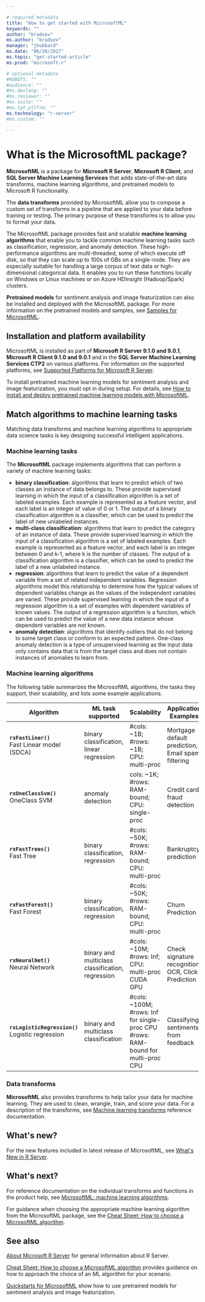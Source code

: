 ```yaml
---

# required metadata
title: "How to get started with MicrosoftML"
keywords: ""
author: "bradsev"
ms.author: "bradsev"
manager: "jhubbard"
ms.date: "06/20/2017"
ms.topic: "get-started-article"
ms.prod: "microsoft-r"

# optional metadata
#ROBOTS: ""
#audience: ""
#ms.devlang: ""
#ms.reviewer: ""
#ms.suite: ""
#ms.tgt_pltfrm: ""
ms.technology: "r-server"
#ms.custom: ""

---
```


# What is the MicrosoftML package?

**MicrosoftML** is a package for **Microsoft R Server**,  **Microsoft R Client**, and **SQL Server Machine Learning Services** that adds state-of-the-art data transforms, machine learning algorithms, and pretrained models to Microsoft R functionality.  

The **data transforms** provided by MicrosoftML allow you to compose a custom set of transforms in a pipeline that are applied to your data before training or testing. The primary purpose of these transforms is to allow you to format your data. 

The MicrosoftML package provides fast and scalable **machine learning algorithms** that enable you to tackle common machine learning tasks such as classification, regression, and anomaly detection. These high-performance algorithms are multi-threaded, some of which execute off disk, so that they can scale up to 100s of GBs on a single-node. They are especially suitable for handling a large corpus of text data or high-dimensional categorical data. It enables you to run these functions locally on Windows or Linux machines or on Azure HDInsight (Hadoop/Spark) clusters.

**Pretrained models** for sentiment analysis and image featurization can also be installed and deployed with the  MicrosoftML package. For more information on the pretrained models and samples, see [Samples for MicrosoftML](sample-microsoftml.md).


<a name="platform-availability"></a>
## Installation and platform availability

MicrosoftML is installed as part of **Microsoft R Server 9.1.0 and 9.0.1**, **Microsoft R Client 9.1.0 and 9.0.1** and in the **SQL Server Machine Learning Services CTP2** on various platforms. For information on the supported platforms, see [Supported Platforms for Microsoft R Server](../install/r-server-install-supported-platforms.md).

To install pretrained machine learning models for sentiment analysis and image featurization, you must opt in during setup. For details, see [How to install and deploy pretrained machine learning models with MicrosoftML](../install/microsoftml-install-pretrained-models.md).


## Match algorithms to machine learning tasks

Matching data transforms and machine learning algorithms to appropriate data science tasks is key designing successful intelligent applications.

### Machine learning tasks

The **MicrosoftML** package implements algorithms that can perform a variety of machine learning tasks:

- **binary classification**: algorithms that learn to predict which of two classes an instance of data belongs to. These provide supervised learning in which the input of a classification algorithm is a set of labeled examples. Each example is represented as a feature vector, and each label is an integer of value of 0 or 1. The output of a binary classification algorithm is a classifier, which can be used to predict the label of new unlabeled instances.
- **multi-class classification**: algorithms that learn to predict the category of an instance of data. These provide supervised learning in which the input of a classification algorithm is a set of labeled examples. Each example is represented as a feature vector, and each label is an integer between 0 and k-1, where k is the number of classes. The output of a classification algorithm is a classifier, which can be used to predict the label of a new unlabeled instance.
- **regression**: algorithms that learn to predict the value of a dependent variable from a set of related independent variables. Regression algorithms model this relationship to determine how the typical values of dependent variables change as the values of the independent variables are varied. These provide supervised learning in which the input of a regression algorithm is a set of examples with dependent variables of known values. The output of a regression algorithm is a function, which can be used to predict the value of a new data instance whose dependent variables are not known.
- **anomaly detection**: algorithms that identify outliers that do not belong to some target class or conform to an expected pattern. One-class anomaly detection is a type of unsupervised learning as the input data only contains data that is from the target class and does not contain instances of anomalies to learn from.

### Machine learning algorithms

The following table summarizes the MicrosoftML algorithms, the tasks they support, their scalability, and lists some example applications.

Algorithm | ML task supported | Scalability | Application Examples
--------- | ----------------- | ------------ | -----------
**`rxFastLiner()`** <br>Fast Linear model <br>(SDCA) |  binary classification, linear regression | #cols: ~1B;<br> #rows: ~1B;<br> CPU: multi-proc | Mortgage default prediction, Email spam filtering
**`rxOneClassSvm()`** <br>OneClass SVM | anomaly detection | cols: ~1K;<br> #rows: RAM-bound;<br> CPU: single-proc | Credit card fraud detection
**`rxFastTrees()`** <br>Fast Tree | binary classification, regression | #cols: ~50K;<br> #rows: RAM-bound;<br> CPU: multi-proc | Bankruptcy prediction
**`rxFastForest()`** <br>Fast Forest | binary classification, regression | #cols: ~50K;<br> #rows: RAM-bound;<br> CPU: multi-proc | Churn Prediction
**`rxNeuralNet()`** <br>Neural Network | binary and multiclass classification, regression | #cols: ~10M;<br> #rows: Inf;<br> CPU: multi-proc CUDA GPU | Check signature recognition, OCR, Click Prediction
**`rxLogisticRegression()`** <br>Logistic regression | binary and multiclass classification |#cols: ~100M; <br>#rows: Inf for single-proc CPU<br> #rows: RAM-bound for multi-proc CPU| Classifying sentiments from feedback

### Data transforms

**MicrosoftML** also provides transforms to help tailor your data for machine learning. They are used to clean, wrangle, train, and score your data. For a description of the transforms, see [Machine learning transforms](~/r-reference/microsoftml/microsoftml-package.md#ml-transforms) reference documentation.


## What's new?
For the new features included in latest release of MicrosoftML, see [What's New in R Server](../whats-new-in-r-server.md#machinelearning).


## What's next?

For reference documentation on the individual transforms and functions in the product help, see [MicrosoftML: machine learning algorithms](../r-reference/microsoftml/microsoftml-package.md).

For guidance when choosing the appropriate machine learning algorithm from the MicrosoftML package, see the [Cheat Sheet: How to choose a MicrosoftML algorithm](how-to-choose-microsoftml-algorithms-cheatsheet.md).

## See also

[About Microsoft R Server](../what-is-microsoft-r-server.md) for general information about R Server.   

[Cheat Sheet: How to choose a MicrosoftML algorithm](how-to-choose-microsoftml-algorithms-cheatsheet.md) provides guidance on how to approach the choice of an ML algorithm for your scenario.

[Quickstarts for MicrosoftML](sample-microsoftml.md) show how to use pretrained models for sentiment analysis and image featurization.